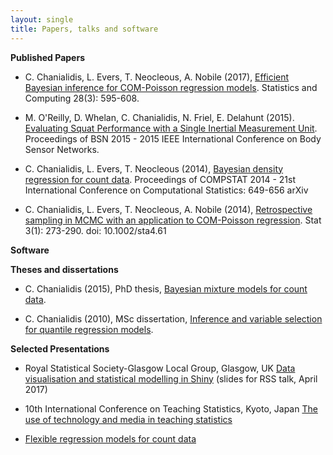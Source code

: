 ```yaml
---
layout: single
title: Papers, talks and software
---
```



__Published Papers__

+ C. Chanialidis, L. Evers, T. Neocleous, A. Nobile (2017), [Efficient Bayesian inference for COM-Poisson regression models](https://link.springer.com/article/10.1007/s11222-017-9750-x). Statistics and Computing 28(3): 595-608. 

+ M. O'Reilly, D. Whelan, C. Chanialidis, N. Friel, E. Delahunt (2015). [Evaluating Squat Performance with a Single Inertial Measurement Unit](https://ieeexplore.ieee.org/document/7299380).
Proceedings of BSN 2015 - 2015 IEEE International Conference on Body Sensor Networks.

+ C. Chanialidis, L. Evers, T. Neocleous (2014), [Bayesian density regression for count data](https://arxiv.org/abs/1406.1882).
Proceedings of COMPSTAT 2014 - 21st International Conference on Computational Statistics: 649-656 arXiv

+ C. Chanialidis, L. Evers, T. Neocleous, A. Nobile (2014), [Retrospective sampling in MCMC with an application to COM-Poisson regression](cmpstat.pdf). Stat 3(1): 273-290. doi: 10.1002/sta4.61 

__Software__


__Theses and dissertations__

+ C. Chanialidis (2015), PhD thesis, [Bayesian mixture models for count data](http://theses.gla.ac.uk/6371/).

+ C. Chanialidis (2010), MSc dissertation, [Inference and variable selection for quantile regression models](msc_thesis.pdf).


__Selected Presentations__

+ Royal Statistical Society-Glasgow Local Group, Glasgow, UK
[Data visualisation and statistical modelling in Shiny](RSS_talk)
(slides for RSS talk, April 2017)

+ 10th International Conference on Teaching Statistics, Kyoto, Japan
[The use of technology and media in teaching statistics](https://figshare.com/articles/The_use_of_technology_and_social_media_in_teaching_Statistics/6844727)

+ [Flexible regression models for count data](https://cchanial.shinyapps.io/intro_to_compoisson/)





